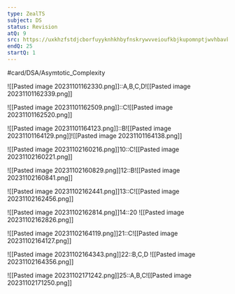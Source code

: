 ```yaml
---
type: ZealTS
subject: DS
status: Revision
atQ: 9
src: https://uxkhzfstdjcborfuyyknhkhbyfnskrywvveioufkbjkupomnptjwvhbavkysuhi.vercel.app/solution.html?testId=62514f5e6261be9c3c5454e7&test_id=31
endQ: 25
startQ: 1
---
```

 #card/DSA/Asymtotic_Complexity 
 
![[Pasted image 20231101162330.png]]::A,B,C,D![[Pasted image 20231101162339.png]] <!--SR:!2023-11-09,2,230-->

![[Pasted image 20231101162509.png]]::C![[Pasted image 20231101162520.png]] <!--SR:!2023-11-22,15,290-->

![[Pasted image 20231101164123.png]]::B![[Pasted image 20231101164129.png]]![[Pasted image 20231101164138.png]] <!--SR:!2023-11-20,13,270-->


![[Pasted image 20231102160216.png]]10::C![[Pasted image 20231102160221.png]] <!--SR:!2023-11-18,11,270-->

![[Pasted image 20231102160829.png]]12::B![[Pasted image 20231102160841.png]] <!--SR:!2023-11-17,10,270-->

![[Pasted image 20231102162441.png]]13::C![[Pasted image 20231102162456.png]] <!--SR:!2023-11-17,10,270-->

![[Pasted image 20231102162814.png]]14::20 ![[Pasted image 20231102162826.png]] <!--SR:!2023-11-22,15,290-->

![[Pasted image 20231102164119.png]]21::C![[Pasted image 20231102164127.png]] <!--SR:!2023-11-16,9,270-->

![[Pasted image 20231102164343.png]]22::B,C,D ![[Pasted image 20231102164356.png]] <!--SR:!2023-11-21,14,290-->

![[Pasted image 20231102171242.png]]25::A,B,C![[Pasted image 20231102171250.png]] <!--SR:!2023-11-09,2,250-->

